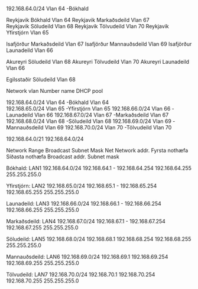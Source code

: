 
192.168.64.0/24	   Vlan 64 -Bókhald	  


Reykjavik Bókhald	     Vlan 64
Reykjavik Markaðsdeild   Vlan 67					
Reykjavik Söludeild	 	 Vlan 68
Reykjavik Tölvudeild	 Vlan 70
Reykjavik Yfirstjórn	 Vlan 65

Isafjörður Markaðsdeild	 Vlan 67
Isafjörður Mannauðsdeild Vlan 69
Isafjörður Launadeild	 Vlan 66

Akureyri Söludeild	     Vlan 68
Akureyri Tölvudeild	     Vlan 70
Akureyri Launadeild	     Vlan 66

Egilsstaðir Söludeild	 Vlan 68




Network		   vlan Number name	DHCP pool 				 
							
192.168.64.0/24	   Vlan 64 -Bókhald	  Vlan 64	  	
192.168.65.0/24	   Vlan 65 -Yfirstjórn	  Vlan 65 
192.168.66.0/24	   Vlan 66 -Launadeild	  Vlan 66
192.168.67.0/24	   Vlan 67 -Markaðsdeild  Vlan 67
192.168.68.0/24	   Vlan 68 -Söludeild	  Vlan 68
192.168.69.0/24	   Vlan 69 -Mannauðsdeild Vlan 69
192.168.70.0/24	   Vlan 70 -Tölvudeild	  Vlan 70


192.168.64.0/21
192.168.64.0/24 



 Network		  		Range			Broadcast	Subnet Mask
Net	Network addr.	Fyrsta nothæfa	Síðasta nothæfa	     Broadcast addr.	Subnet mask

		
				
Bókhald:
LAN1 192.168.64.0/24    192.168.64.1 - 192.168.64.254	  192.168.64.255    255.255.255.0


Yfirstjórn:
LAN2 192.168.65.0/24   	192.168.65.1 - 192.168.65.254     192.168.65.255   255.255.255.0
  

Launadeild:
LAN3 192.168.66.0/24    192.168.66.1 - 192.168.66.254     192.168.66.255   255.255.255.0


Markaðsdeild:
LAN4 192.168.67.0/24    192.168.67.1 - 192.168.67.254     192.168.67.255   255.255.255.0


Söludeild:
LAN5 192.168.68.0/24	192.168.68.1	192.168.68.254	  192.168.68.255   255.255.255.0


Mannauðsdeild:
LAN6 192.168.69.0/24	192.168.69.1	192.168.69.254	  192.168.69.255   255.255.255.0


Tölvudeild:
LAN7 192.168.70.0/24	192.168.70.1	192.168.70.254	  192.168.70.255   255.255.255.0
